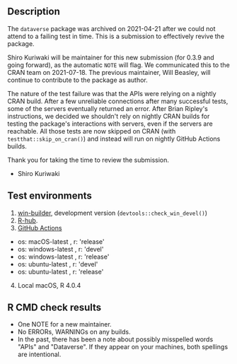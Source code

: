 Description
-----------------------------------------------

The `dataverse` package was archived on 2021-04-21 after we could not attend 
to a failing test in time. This is a submission to effectively revive the package.

Shiro Kuriwaki will be maintainer for this new submission (for 0.3.9 and going 
forward), as the automatic `NOTE` will flag.  We communicated this to the CRAN 
team on 2021-07-18. The previous maintainer, Will Beasley, will continue to 
contribute to the package as author. 

The nature of the test failure was that the APIs were relying on a nightly CRAN 
build. After a few unreliable connections after many successful tests, some of the 
servers eventually returned an error. After Brian Ripley's instructions,  we 
decided we shouldn't rely  on nightly CRAN builds for testing the package's 
interactions with servers, even if the servers are reachable. All those tests 
are now skipped on CRAN (with `testthat::skip_on_cran()`) and instead will run on 
nightly GitHub Actions builds.


Thank you for taking the time to review the submission.

- Shiro Kuriwaki


Test environments
-----------------------------------------------

1. [win-builder](https://win-builder.r-project.org/cBi2U5y9gKOq), development version (`devtools::check_win_devel()`)
2. [R-hub](https://builder.r-hub.io/status/dataverse_0.3.9.tar.gz-82f7f1a52ace42ba9f913863a5223946).
3. [GitHub Actions](https://github.com/IQSS/dataverse-client-r/actions)
  * os: macOS-latest    , r: 'release'
  * os: windows-latest  , r: 'devel'
  * os: windows-latest  , r: 'release'
  * os: ubuntu-latest   , r: 'devel'
  * os: ubuntu-latest   , r: 'release'
4. Local macOS, R 4.0.4


R CMD check results
-----------------------------------------------

* One NOTE for a new maintainer. 
* No ERRORs, WARNINGs on any builds.
* In the past, there has been a note about possibly misspelled words "APIs" and "Dataverse".  If they appear on your machines, both spellings are intentional.
